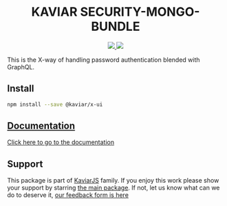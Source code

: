 <h1 align="center">KAVIAR SECURITY-MONGO-BUNDLE</h1>

<p align="center">
  <a href="https://travis-ci.org/kaviarjs/xui">
    <img src="https://api.travis-ci.org/kaviarjs/xui.svg?branch=master" />
  </a>
  <a href="https://coveralls.io/github/kaviarjs/xui?branch=master">
    <img src="https://coveralls.io/repos/github/kaviarjs/xui/badge.svg?branch=master" />
  </a>
</p>

This is the X-way of handling password authentication blended with GraphQL.

## Install

```bash
npm install --save @kaviar/x-ui
```

## [Documentation](./DOCUMENTATION.md)

[Click here to go to the documentation](./DOCUMENTATION.md)

## Support

This package is part of [KaviarJS](https://www.kaviarjs.com) family. If you enjoy this work please show your support by starring [the main package](https://github.com/kaviarjs/kaviar). If not, let us know what can we do to deserve it, [our feedback form is here](https://forms.gle/DTMg5Urgqey9QqLFA)
